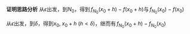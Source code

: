 **证明思路分析**
从$\epsilon$出发，到$N_0$，得到$\,f_{N_0}(x_0+h)-f(x_0+h)$与$\,f_{N_0}(x_0)-f(x_0)$

从$\epsilon$出发，到$\delta$，得到$x_0,\;x_0+h\;(h<\delta)$，继而有$\,f_{N_0}(x_0+h)-f_{N_0}(x_0)$

